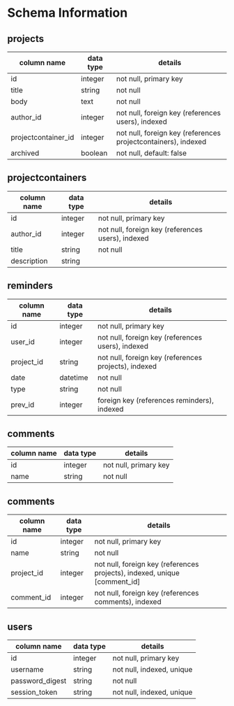 # Schema Information

## projects
column name | data type | details
------------|-----------|-----------------------
id          | integer   | not null, primary key
title       | string    | not null
body        | text      | not null
author_id   | integer   | not null, foreign key (references users), indexed
projectcontainer_id | integer   | not null, foreign key (references projectcontainers), indexed
archived    | boolean   | not null, default: false

## projectcontainers
column name | data type | details
------------|-----------|-----------------------
id          | integer   | not null, primary key
author_id   | integer   | not null, foreign key (references users), indexed
title       | string    | not null
description | string    |

## reminders
column name | data type | details
------------|-----------|-----------------------
id          | integer   | not null, primary key
user_id     | integer   | not null, foreign key (references users), indexed
project_id     | string    | not null, foreign key (references projects), indexed
date        | datetime  | not null
type        | string    | not null
prev_id     | integer   | foreign key (references reminders), indexed

## comments
column name | data type | details
------------|-----------|-----------------------
id          | integer   | not null, primary key
name        | string    | not null

## comments
column name | data type | details
------------|-----------|-----------------------
id          | integer   | not null, primary key
name        | string    | not null
project_id     | integer   | not null, foreign key (references projects), indexed, unique [comment_id]
comment_id      | integer   | not null, foreign key (references comments), indexed

## users
column name     | data type | details
----------------|-----------|-----------------------
id              | integer   | not null, primary key
username        | string    | not null, indexed, unique
password_digest | string    | not null
session_token   | string    | not null, indexed, unique

